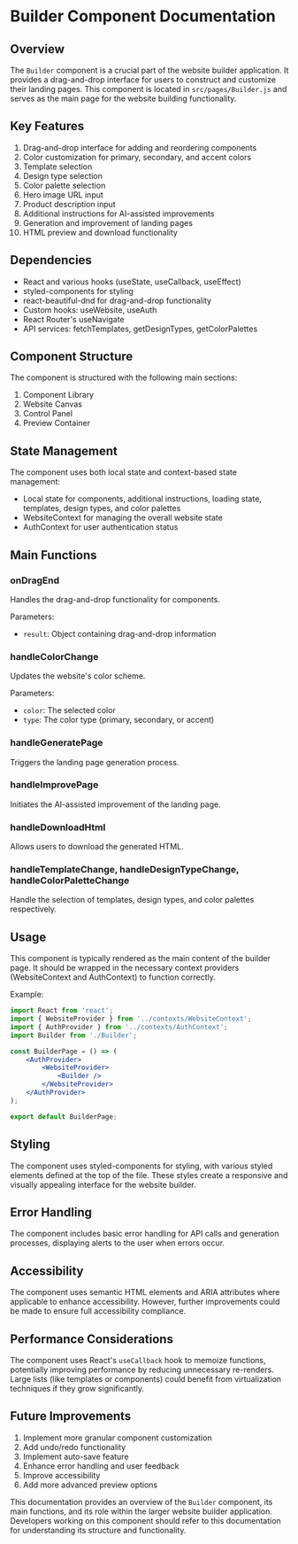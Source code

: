 # Builder Component Documentation

## Overview

The `Builder` component is a crucial part of the website builder application. It provides a
drag-and-drop interface for users to construct and customize their landing pages. This component is
located in `src/pages/Builder.js` and serves as the main page for the website building
functionality.

## Key Features

1. Drag-and-drop interface for adding and reordering components
2. Color customization for primary, secondary, and accent colors
3. Template selection
4. Design type selection
5. Color palette selection
6. Hero image URL input
7. Product description input
8. Additional instructions for AI-assisted improvements
9. Generation and improvement of landing pages
10. HTML preview and download functionality

## Dependencies

-   React and various hooks (useState, useCallback, useEffect)
-   styled-components for styling
-   react-beautiful-dnd for drag-and-drop functionality
-   Custom hooks: useWebsite, useAuth
-   React Router's useNavigate
-   API services: fetchTemplates, getDesignTypes, getColorPalettes

## Component Structure

The component is structured with the following main sections:

1. Component Library
2. Website Canvas
3. Control Panel
4. Preview Container

## State Management

The component uses both local state and context-based state management:

-   Local state for components, additional instructions, loading state, templates, design types, and
    color palettes
-   WebsiteContext for managing the overall website state
-   AuthContext for user authentication status

## Main Functions

### onDragEnd

Handles the drag-and-drop functionality for components.

Parameters:

-   `result`: Object containing drag-and-drop information

### handleColorChange

Updates the website's color scheme.

Parameters:

-   `color`: The selected color
-   `type`: The color type (primary, secondary, or accent)

### handleGeneratePage

Triggers the landing page generation process.

### handleImprovePage

Initiates the AI-assisted improvement of the landing page.

### handleDownloadHtml

Allows users to download the generated HTML.

### handleTemplateChange, handleDesignTypeChange, handleColorPaletteChange

Handle the selection of templates, design types, and color palettes respectively.

## Usage

This component is typically rendered as the main content of the builder page. It should be wrapped
in the necessary context providers (WebsiteContext and AuthContext) to function correctly.

Example:

```jsx
import React from 'react';
import { WebsiteProvider } from '../contexts/WebsiteContext';
import { AuthProvider } from '../contexts/AuthContext';
import Builder from './Builder';

const BuilderPage = () => (
    <AuthProvider>
        <WebsiteProvider>
            <Builder />
        </WebsiteProvider>
    </AuthProvider>
);

export default BuilderPage;
```

## Styling

The component uses styled-components for styling, with various styled elements defined at the top of
the file. These styles create a responsive and visually appealing interface for the website builder.

## Error Handling

The component includes basic error handling for API calls and generation processes, displaying
alerts to the user when errors occur.

## Accessibility

The component uses semantic HTML elements and ARIA attributes where applicable to enhance
accessibility. However, further improvements could be made to ensure full accessibility compliance.

## Performance Considerations

The component uses React's `useCallback` hook to memoize functions, potentially improving
performance by reducing unnecessary re-renders. Large lists (like templates or components) could
benefit from virtualization techniques if they grow significantly.

## Future Improvements

1. Implement more granular component customization
2. Add undo/redo functionality
3. Implement auto-save feature
4. Enhance error handling and user feedback
5. Improve accessibility
6. Add more advanced preview options

This documentation provides an overview of the `Builder` component, its main functions, and its role
within the larger website builder application. Developers working on this component should refer to
this documentation for understanding its structure and functionality.
